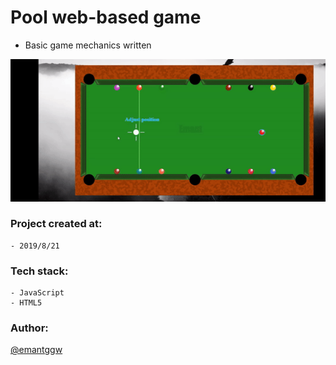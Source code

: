 # Pool web-based game

- Basic game mechanics written

<img src="https://github.com/emantggw/pool_game_js/raw/main/assets/screenshots/screenshot.gif" />

### Project created at:

    - 2019/8/21

### Tech stack:

    - JavaScript
    - HTML5

### Author:

[@emantggw](https://github.com/emantggw)

